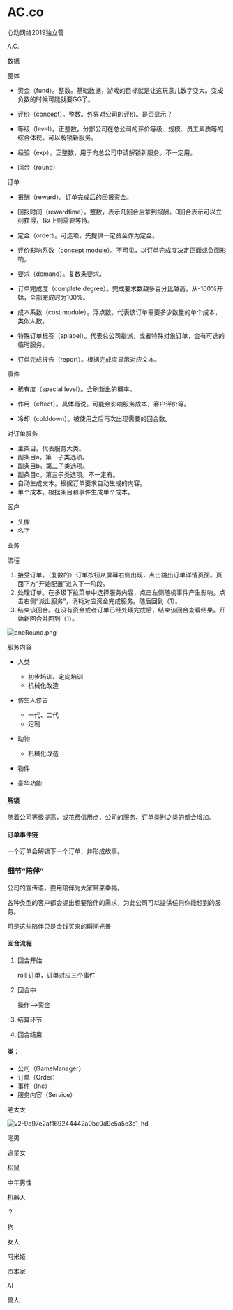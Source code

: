 # AC.co
心动网络2019独立营

A.C.

数据

整体

- 资金（fund）。整数。基础数据，游戏的目标就是让这玩意儿数字变大。变成负数的时候可能就要GG了。

- 评价（concept）。整数。外界对公司的评价。是否显示？

- 等级（level）。正整数。分部公司在总公司的评价等级、规模、员工素质等的综合体现。可以解锁新服务。

- 经验（exp）。正整数，用于向总公司申请解锁新服务。不一定用。
- 回合（round）

订单

- 报酬（reward）。订单完成后的回报资金。

- 回报时间（rewardtime）。整数，表示几回合后拿到报酬。0回合表示可以立刻获得，1以上则需要等待。

- 定金（order）。可选项，先提供一定资金作为定金。

- 评价影响系数（concept module）。不可见，以订单完成度决定正面或负面影响。

- 要求（demand）。复数条要求。

- 订单完成度（complete degree）。完成要求数越多百分比越高，从-100%开始，全部完成时为100%。

- 成本系数（cost module）。浮点数。代表该订单需要多少数量的单个成本，类似人数。

- 特殊订单标签（splabel）。代表总公司指派，或者特殊对象订单，会有可选的临时服务。

- 订单完成报告（report）。根据完成度显示对应文本。

事件

- 稀有度（special level）。会刷新出的概率。

- 作用（effect）。具体再说。可能会影响服务成本，客户评价等。

- 冷却（colddown）。被使用之后再次出现需要的回合数。

对订单服务

- 主条目。代表服务大类。
- 副条目a。第一子类选项。
- 副条目b。第二子类选项。
- 副条目c。第三子类选项。不一定有。
- 自动生成文本。根据订单要求自动生成的内容。
- 单个成本。根据条目和事件生成单个成本。

客户

- 头像
- 名字

业务

流程

1. 接受订单。（复数的）订单按钮从屏幕右侧出现，点击跳出订单详情页面。页面下方“开始配置”进入下一阶段。
2. 处理订单。在多级下拉菜单中选择服务内容，点击左侧随机事件产生影响。点击右侧“派出服务”，消耗对应资金完成服务。随后回到（1）。
3. 结束该回合。在没有资金或者订单已经处理完成后，结束该回合查看结果。开始新回合并回到（1）。

![oneRound.png](https://i.loli.net/2019/12/14/OrMfejQgyuEvI1F.png)

服务内容

- 人类
  - 初步培训、定向培训
  - 机械化改造

- 仿生人修吉
  - 一代、二代
  - 定制

- 动物
  - 机械化改造

- 物件

- 豪华功能

#### 解锁

随着公司等级提高，或花费信用点，公司的服务、订单类别之类的都会增加。

#### 订单事件链

一个订单会解锁下一个订单，并形成故事。

### 细节“陪伴”

公司的宣传语，要用陪伴为大家带来幸福。

各种类型的客户都会提出想要陪伴的需求，为此公司可以提供任何你能想到的服务。

可是这些陪伴只是金钱买来的瞬间光景



#### 回合流程

1. 回合开始

   roll 订单，订单对应三个事件

2. 回合中

   操作——>资金

3. 结算环节

   

4. 回合结束



#### 类：

- 公司（GameManager）
- 订单（Order）
- 事件（Inc）
- 服务内容（Service）



老太太

![v2-9d97e2af169244442a0bc0d9e5a5e3c1_hd](https://pic1.zhimg.com/80/v2-9d97e2af169244442a0bc0d9e5a5e3c1_hd.jpg)

宅男



追星女



松鼠



中年男性



机器人



？



狗



女人



阿米娅



资本家



AI



兽人

